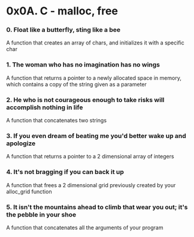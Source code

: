 # 0x0A. C - malloc, free
### 0. Float like a butterfly, sting like a bee
A function that creates an array of chars, and initializes it with a specific char
### 1. The woman who has no imagination has no wings
A function that returns a pointer to a newly allocated space in memory, which contains a copy of the string given as a parameter
### 2. He who is not courageous enough to take risks will accomplish nothing in life
A function that concatenates two strings
### 3. If you even dream of beating me you'd better wake up and apologize
A function that returns a pointer to a 2 dimensional array of integers
### 4. It's not bragging if you can back it up
A function that frees a 2 dimensional grid previously created by your alloc_grid function
### 5. It isn't the mountains ahead to climb that wear you out; it's the pebble in your shoe
A function that concatenates all the arguments of your program
